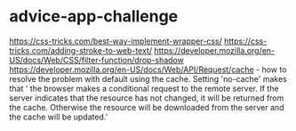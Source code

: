 # advice-app-challenge
https://css-tricks.com/best-way-implement-wrapper-css/
https://css-tricks.com/adding-stroke-to-web-text/
https://developer.mozilla.org/en-US/docs/Web/CSS/filter-function/drop-shadow
https://developer.mozilla.org/en-US/docs/Web/API/Request/cache - how to resolve the problem with default using the cache. Setting 'no-cache' makes that ' the browser makes a conditional request to the remote server. If the server indicates that the resource has not changed, it will be returned from the cache. Otherwise the resource will be downloaded from the server and the cache will be updated.'